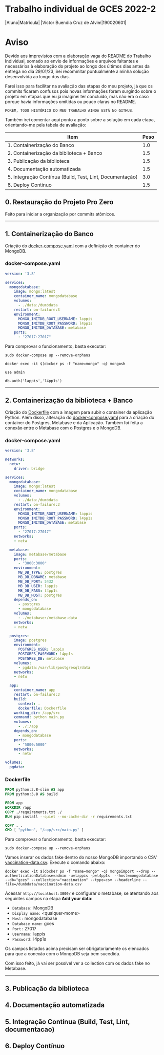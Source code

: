 # Trabalho individual de GCES 2022-2
|Aluno|Matrícula|
|Victor Buendia Cruz de Alvim|190020601|

# Aviso
Devido aos imprevistos com a elaboração vaga do README do Trabalho Individual, somado ao envio de informações e arquivos faltantes e necessários à elaboração do projeto ao longo dos últimos dias antes da entrega no dia 29/01/23, irei recommitar pontualmente a minha solução desenvolvida ao longo dos dias.

Farei isso para facilitar na avaliação das etapas do meu projeto, já que os commits ficaram confusos pois novas informações foram surgindo sobre o projeto em etapas que eu já imaginei ter concluído, mas não era o caso porque havia informações omitidas ou pouco claras no README.

`PORÉM, TODO HISTÓRICO DO MEU TRABALHO AINDA ESTÁ NO GITHUB.`

Também irei comentar aqui ponto a ponto sobre a solução em cada etapa, orientando-me pela tabela de avaliação:

| Item | Peso |
|---|---|
| 1. Containerização do Banco                      | 1.0 |
| 2. Containerização da biblioteca + Banco          | 1.5 |
| 3. Publicação da biblioteca  | 1.5 |
| 4. Documentação automatizada | 1.5 |
| 5. Integração Contínua (Build, Test, Lint, Documentação)       | 3.0 |
| 6. Deploy Contínuo                               | 1.5 |


## 0. Restauração do Projeto Pro Zero

Feito para iniciar a organização por commits atômicos.

---

## 1. Containerização do Banco

Criação do [docker-compose.yaml](docker-compose.yaml) com a definição do container do MongoDB.

### docker-compose.yaml
```yaml
version: '3.8'

services:
  mongodatabase:
    image: mongo:latest
    container_name: mongodatabase
    volumes:
      - ./data:/dumbdata
    restart: on-failure:3
    environment:
      MONGO_INITDB_ROOT_USERNAME: lappis
      MONGO_INITDB_ROOT_PASSWORD: l4pp1s
      MONGO_INITDB_DATABASE: metabase
    ports:
      - "27017:27017"
```

Para comprovar o funcionamento, basta executar:

```
sudo docker-compose up --remove-orphans
```
```
docker exec -it $(docker ps -f "name=mongo" -q) mongosh
```
```
use admin
```
```
db.auth('lappis','l4pp1s')
```

---

## 2. Containerização da biblioteca + Banco

Criação do [Dockerfile](Dockerfile) com a imagem para subir o container da aplicação Python. Além disso, alteração do [docker-compose.yaml](docker-compose.yaml) para a criação do container do Postgres, Metabase e da Aplicação. Também foi feita a conexão entre o Metabase com o Postgres e o MongoDB.

### docker-compose.yaml
```yaml
version: '3.8'

networks:
  netw:
    driver: bridge

services:
  mongodatabase:
    image: mongo:latest
    container_name: mongodatabase
    volumes:
      - ./data:/dumbdata
    restart: on-failure:3
    environment:
      MONGO_INITDB_ROOT_USERNAME: lappis
      MONGO_INITDB_ROOT_PASSWORD: l4pp1s
      MONGO_INITDB_DATABASE: metabase
    ports:
      - "27017:27017"
    networks:
    - netw

  metabase:
    image: metabase/metabase
    ports:
      - "3000:3000"
    environment:
      MB_DB_TYPE: postgres
      MB_DB_DBNAME: metabase
      MB_DB_PORT: 5432
      MB_DB_USER: lappis
      MB_DB_PASS: l4pp1s
      MB_DB_HOST: postgres
    depends_on:
      - postgres
      - mongodatabase
    volumes:
      - ./metabase:/metabase-data
    networks:
    - netw

  postgres:
    image: postgres
    environment:
      POSTGRES_USER: lappis
      POSTGRES_PASSWORD: l4pp1s
      POSTGRES_DB: metabase
    volumes:
      - pgdata:/var/lib/postgresql/data
    networks:
    - netw

  app:
    container_name: app
    restart: on-failure:3
    build:
      context: .
      dockerfile: Dockerfile
    working_dir: /app/src
    command: python main.py
    volumes:
      - ./:/app
    depends_on:
      - mongodatabase
    ports:
      - "5000:5000"
    networks:
      - netw

volumes:
  pgdata:
```

### Dockerfile
```Dockerfile
FROM python:3.8-slim AS app
FROM python:3.8 AS build

FROM app
WORKDIR /app
COPY ./requirements.txt ./
RUN pip install --quiet --no-cache-dir -r requirements.txt

COPY . .
CMD [ "python", "/app/src/main.py" ]
```

Para comprovar o funcionamento, basta executar:

```
sudo docker-compose up --remove-orphans
```

Vamos inserar os dados fake dentro do nosso MongoDB importando o CSV [vaccination-data.csv](data/vaccination-data.csv). Execute o comando abaixo:

```
docker exec -it $(docker ps -f "name=mongo" -q) mongoimport --drop --authenticationDatabase=admin -u=lappis -p=l4pp1s  --host=mongodatabase --db="gces" --collection="vaccination" --type=csv --headerline --file=/dumbdata/vaccination-data.csv
```

Acessar `http://localhost:3000/` e configurar o metabase, se atentando aos seguintes campos na etapa **Add your data**:

- `Database:` MongoDB
- `Display name:` \<qualquer-mome\>
- `Host:` mongodatabase
- `Database name:` gces
- `Port:` 27017
- `Username:` lappis
- `Password:` l4pp1s

Os campos listados acima precisam ser obrigatoriamente os elencados para que a conexão com o MongoDB seja bem sucedida.

Com isso feito, já vai ser possível ver a collection com os dados fake no Metabase.

---

## 3. Publicação da biblioteca

## 4. Documentação automatizada

## 5. Integração Contínua (Build, Test, Lint, documentacao)

## 6. Deploy Contínuo